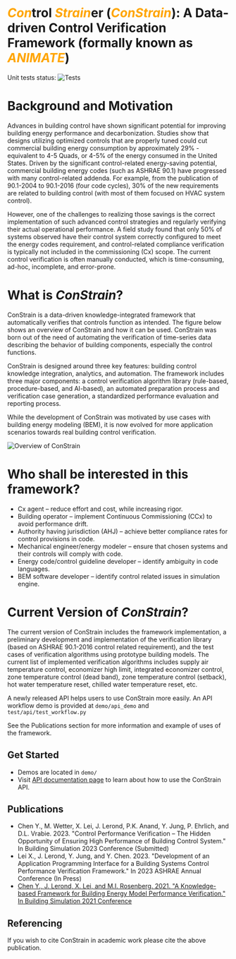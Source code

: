 # <span style="color:orange">_Con_</span>trol <span style="color:orange">_Strain_</span>er (<span style="color:orange">_ConStrain_</span>): A Data-driven Control Verification Framework (formally known as <span style="color:orange">_ANIMATE_</span>)

<!-- # ANIMATE: a dAtadriveN buildIng perforMance verificATion framEwork -->

Unit tests status: ![Tests](https://github.com/pnnl/ConStrain/actions/workflows/unit_tests.yml/badge.svg)

# Background and Motivation

Advances in building control have shown significant potential for improving building energy performance and decarbonization. Studies show that designs utilizing optimized controls that are properly tuned could cut commercial building energy consumption by approximately 29% - equivalent to 4-5 Quads, or 4-5% of the energy consumed in the United States. Driven by the significant control-related energy-saving potential, commercial building energy codes (such as ASHRAE 90.1) have progressed with many control-related addenda. For example, from the publication of 90.1-2004 to 90.1-2016 (four code cycles), 30% of the new requirements are related to building control (with most of them focused on HVAC system control).

However, one of the challenges to realizing those savings is the correct implementation of such advanced control strategies and regularly verifying their actual operational performance. A field study found that only 50% of systems observed have their control system correctly configured to meet the energy codes requirement, and control-related compliance verification is typically not included in the commissioning (Cx) scope. The current control verification is often manually conducted, which is time-consuming, ad-hoc, incomplete, and error-prone.

# What is _ConStrain_?

ConStrain is a data-driven knowledge-integrated framework that automatically verifies that controls function as intended. The figure below shows an overview of ConStrain and how it can be used. ConStrain was born out of the need of automating the verification of time-series data describing the behavior of building components, especially the control functions.

ConStrain is designed around three key features: building control knowledge integration, analytics, and automation. The framework includes three major components: a control verification algorithm library (rule-based, procedure-based, and AI-based), an automated preparation process and verification case generation, a standardized performance evaluation and reporting process.

While the development of ConStrain was motivated by use cases with building energy modeling (BEM), it is now evolved for more application scenarios towards real building control verification.

![Overview of ConStrain](constrain_overview.png)

# Who shall be interested in this framework?

- Cx agent – reduce effort and cost, while increasing rigor.
- Building operator – implement Continuous Commissioning (CCx) to avoid performance drift.
- Authority having jurisdiction (AHJ) – achieve better compliance rates for control provisions in code.
- Mechanical engineer/energy modeler – ensure that chosen systems and their controls will comply with code.
- Energy code/control guideline developer – identify ambiguity in code languages.
- BEM software developer – identify control related issues in simulation engine.

# Current Version of _ConStrain_?

The current version of ConStrain includes the framework implementation, a preliminary development and implementation of the verification library (based on ASHRAE 90.1-2016 control related requirement), and the test cases of verification algorithms using prototype building models. The current list of implemented verification algorithms includes supply air temperature control, economizer high limit, integrated economizer control, zone temperature control (dead band), zone temperature control (setback), hot water temperature reset, chilled water temperature reset, etc.

A newly released API helps users to use ConStrain more easily. An API workflow demo is provided at `demo/api_demo` and `test/api/test_workflow.py`

See the Publications section for more information and example of uses of the framework.

## Get Started

- Demos are located in `demo/`
- Visit [API documentation page](https://pnnl.github.io/ConStrain/) to learn about how to use the ConStrain API.

<!-- ## Note

- Currently the master branch is setup to run simulation and verification batches in parralel on PNNL's PIC platform. Updates are expected to properly expose setup options for different environments and use cases.

## Key files in the repository

| File                                         | Description                                                                          |
| -------------------------------------------- | ------------------------------------------------------------------------------------ |
| src/library.py                               | verification library                                                                 |
| src/run_sim_for_cases.py                     | idf file instrumenter and runner                                                     |
| src/run_verification_case.py                 | batch verification cases runner                                                      |
| src/summarize_md.py                          | batch verification cases results report generator                                    |
| src/verification_cases_split.py              | split instantiated verification cases by idf with batch size limit                   |
| schema/library.json                          | verification library meta data                                                       |
| schema/library_verification_cases.json       | library verification test cases input file (outdated)                                |
| other files in src/                          | verification framework implementation                                                |
| test_cases/                                  | verification test cases input and related files                                      |
| test_cases/verif_mtd_pp/create_test_cases.py | verification case instantiator                                                       |
| demo/verification_approach_demo              | 3 different verification methods demo outputs                                        |
| demo/library_item_demo                       | verification cases demo run in Ipython Notebook with associated case definition json | -->

## Publications

- Chen Y., M. Wetter, X. Lei, J. Lerond, P.K. Anand, Y. Jung, P. Ehrlich, and D.L. Vrabie. 2023. "Control Performance Verification – The Hidden Opportunity of Ensuring High Performance of Building Control System." In Building Simulation 2023 Conference (Submitted)
- Lei X., J. Lerond, Y. Jung, and Y. Chen. 2023. "Development of an Application Programming Interface for a Building Systems Control Performance Verification Framework." In 2023 ASHRAE Annual Conference (In Press)
- [Chen Y., J. Lerond, X. Lei, and M.I. Rosenberg. 2021. "A Knowledge-based Framework for Building Energy Model Performance Verification." In Building Simulation 2021 Conference](https://publications.ibpsa.org/conference/paper/?id=bs2021_30725)

## Referencing

If you wish to cite ConStrain in academic work please cite the above publication.

<!-- Pending DOI for new ConStrain -->
